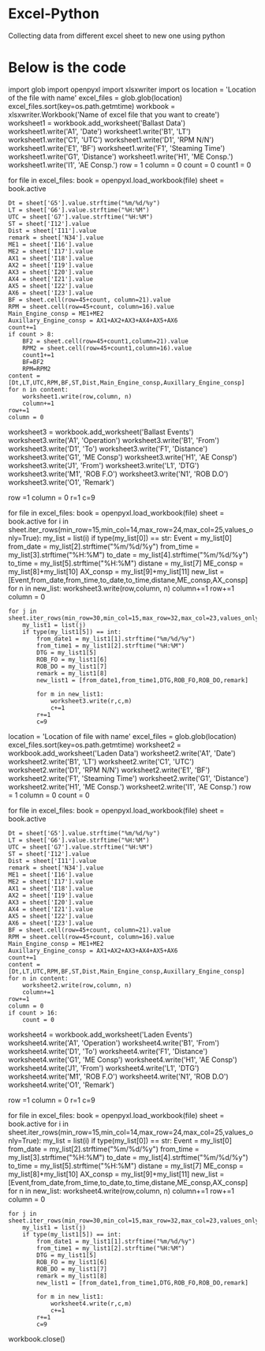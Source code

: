 # Excel-Python
Collecting data from different excel sheet to new one using python

# Below is the code


import glob
import openpyxl
import xlsxwriter
import os
location = 'Location of the file with name'
excel_files = glob.glob(location)
excel_files.sort(key=os.path.getmtime)
workbook = xlsxwriter.Workbook('Name of excel file that you want to create')
worksheet1 = workbook.add_worksheet('Ballast Data')
worksheet1.write('A1', 'Date')
worksheet1.write('B1', 'LT')
worksheet1.write('C1', 'UTC')
worksheet1.write('D1', 'RPM N/N')
worksheet1.write('E1', 'BF')
worksheet1.write('F1', 'Steaming Time')
worksheet1.write('G1', 'Distance')
worksheet1.write('H1', 'ME Consp.')
worksheet1.write('I1', 'AE Consp.')
row = 1
column = 0
count = 0
count1 = 0

for file in excel_files:
    book = openpyxl.load_workbook(file)
    sheet = book.active

    Dt = sheet['G5'].value.strftime("%m/%d/%y")
    LT = sheet['G6'].value.strftime("%H:%M")
    UTC = sheet['G7'].value.strftime("%H:%M")
    ST = sheet['I12'].value
    Dist = sheet['I11'].value
    remark = sheet['N34'].value
    ME1 = sheet['I16'].value
    ME2 = sheet['I17'].value
    AX1 = sheet['I18'].value
    AX2 = sheet['I19'].value
    AX3 = sheet['I20'].value
    AX4 = sheet['I21'].value
    AX5 = sheet['I22'].value
    AX6 = sheet['I23'].value
    BF = sheet.cell(row=45+count, column=21).value
    RPM = sheet.cell(row=45+count, column=16).value
    Main_Engine_consp = ME1+ME2
    Auxillary_Engine_consp = AX1+AX2+AX3+AX4+AX5+AX6
    count+=1
    if count > 8:
        BF2 = sheet.cell(row=45+count1,column=21).value
        RPM2 = sheet.cell(row=45+count1,column=16).value
        count1+=1
        BF=BF2
        RPM=RPM2
    content = [Dt,LT,UTC,RPM,BF,ST,Dist,Main_Engine_consp,Auxillary_Engine_consp]
    for n in content:
        worksheet1.write(row,column, n)
        column+=1
    row+=1
    column = 0
    
     
worksheet3 = workbook.add_worksheet('Ballast Events')
worksheet3.write('A1', 'Operation')
worksheet3.write('B1', 'From')
worksheet3.write('D1', 'To')
worksheet3.write('F1', 'Distance')
worksheet3.write('G1', 'ME Consp')
worksheet3.write('H1', 'AE Consp')
worksheet3.write('J1', 'From')
worksheet3.write('L1', 'DTG')
worksheet3.write('M1', 'ROB F.O')
worksheet3.write('N1', 'ROB D.O')
worksheet3.write('O1', 'Remark')

row =1
column = 0
r=1
c=9

for file in excel_files:
    book = openpyxl.load_workbook(file)
    sheet = book.active
    for i in sheet.iter_rows(min_row=15,min_col=14,max_row=24,max_col=25,values_only=True):
        my_list = list(i)
        if type(my_list[0]) == str:
            Event = my_list[0]
            from_date = my_list[2].strftime("%m/%d/%y")
            from_time = my_list[3].strftime("%H:%M")
            to_date = my_list[4].strftime("%m/%d/%y")
            to_time = my_list[5].strftime("%H:%M")
            distane = my_list[7]
            ME_consp = my_list[8]+my_list[10]
            AX_consp = my_list[9]+my_list[11]
            new_list = [Event,from_date,from_time,to_date,to_time,distane,ME_consp,AX_consp]
            for n in new_list:
                worksheet3.write(row,column, n)
                column+=1
            row+=1
            column = 0

    for j in sheet.iter_rows(min_row=30,min_col=15,max_row=32,max_col=23,values_only=True): 
        my_list1 = list(j)
        if type(my_list1[5]) == int:
            from_date1 = my_list1[1].strftime("%m/%d/%y")
            from_time1 = my_list1[2].strftime("%H:%M")
            DTG = my_list1[5]
            ROB_FO = my_list1[6]
            ROB_DO = my_list1[7]
            remark = my_list1[8]
            new_list1 = [from_date1,from_time1,DTG,ROB_FO,ROB_DO,remark]
            
            for m in new_list1:
                worksheet3.write(r,c,m)
                c+=1
            r+=1
            c=9

location = 'Location of file with name'
excel_files = glob.glob(location)
excel_files.sort(key=os.path.getmtime)
worksheet2 = workbook.add_worksheet('Laden Data')
worksheet2.write('A1', 'Date')
worksheet2.write('B1', 'LT')
worksheet2.write('C1', 'UTC')
worksheet2.write('D1', 'RPM N/N')
worksheet2.write('E1', 'BF')
worksheet2.write('F1', 'Steaming Time')
worksheet2.write('G1', 'Distance')
worksheet2.write('H1', 'ME Consp.')
worksheet2.write('I1', 'AE Consp.')
row = 1
column = 0
count = 0

for file in excel_files:
    book = openpyxl.load_workbook(file)
    sheet = book.active

    Dt = sheet['G5'].value.strftime("%m/%d/%y")
    LT = sheet['G6'].value.strftime("%H:%M")
    UTC = sheet['G7'].value.strftime("%H:%M")
    ST = sheet['I12'].value
    Dist = sheet['I11'].value
    remark = sheet['N34'].value
    ME1 = sheet['I16'].value
    ME2 = sheet['I17'].value
    AX1 = sheet['I18'].value
    AX2 = sheet['I19'].value
    AX3 = sheet['I20'].value
    AX4 = sheet['I21'].value
    AX5 = sheet['I22'].value
    AX6 = sheet['I23'].value
    BF = sheet.cell(row=45+count, column=21).value
    RPM = sheet.cell(row=45+count, column=16).value
    Main_Engine_consp = ME1+ME2
    Auxillary_Engine_consp = AX1+AX2+AX3+AX4+AX5+AX6
    count+=1
    content = [Dt,LT,UTC,RPM,BF,ST,Dist,Main_Engine_consp,Auxillary_Engine_consp]
    for n in content:
        worksheet2.write(row,column, n)
        column+=1
    row+=1
    column = 0
    if count > 16:
        count = 0

worksheet4 = workbook.add_worksheet('Laden Events')
worksheet4.write('A1', 'Operation')
worksheet4.write('B1', 'From')
worksheet4.write('D1', 'To')
worksheet4.write('F1', 'Distance')
worksheet4.write('G1', 'ME Consp')
worksheet4.write('H1', 'AE Consp')
worksheet4.write('J1', 'From')
worksheet4.write('L1', 'DTG')
worksheet4.write('M1', 'ROB F.O')
worksheet4.write('N1', 'ROB D.O')
worksheet4.write('O1', 'Remark')

row =1
column = 0
r=1
c=9

for file in excel_files:
    book = openpyxl.load_workbook(file)
    sheet = book.active
    for i in sheet.iter_rows(min_row=15,min_col=14,max_row=24,max_col=25,values_only=True):
        my_list = list(i)
        if type(my_list[0]) == str:
            Event = my_list[0]
            from_date = my_list[2].strftime("%m/%d/%y")
            from_time = my_list[3].strftime("%H:%M")
            to_date = my_list[4].strftime("%m/%d/%y")
            to_time = my_list[5].strftime("%H:%M")
            distane = my_list[7]
            ME_consp = my_list[8]+my_list[10]
            AX_consp = my_list[9]+my_list[11]
            new_list = [Event,from_date,from_time,to_date,to_time,distane,ME_consp,AX_consp]
            for n in new_list:
                worksheet4.write(row,column, n)
                column+=1
            row+=1
            column = 0
 
    for j in sheet.iter_rows(min_row=30,min_col=15,max_row=32,max_col=23,values_only=True): 
        my_list1 = list(j)
        if type(my_list1[5]) == int:
            from_date1 = my_list1[1].strftime("%m/%d/%y")
            from_time1 = my_list1[2].strftime("%H:%M")
            DTG = my_list1[5]
            ROB_FO = my_list1[6]
            ROB_DO = my_list1[7]
            remark = my_list1[8]
            new_list1 = [from_date1,from_time1,DTG,ROB_FO,ROB_DO,remark]
            
            for m in new_list1:
                worksheet4.write(r,c,m)
                c+=1
            r+=1
            c=9

workbook.close()
